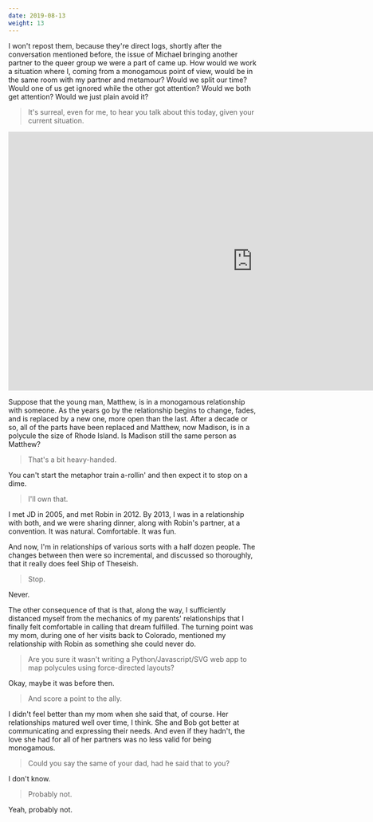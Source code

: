 ```yaml
---
date: 2019-08-13
weight: 13
---
```


I won't repost them, because they're direct logs, shortly after the conversation mentioned before, the issue of Michael bringing another partner to the queer group we were a part of came up. How would we work a situation where I, coming from a monogamous point of view, would be in the same room with my partner and metamour? Would we split our time? Would one of us get ignored while the other got attention? Would we both get attention? Would we just plain avoid it?

> It's surreal, even for me, to hear you talk about this today, given your current situation.

<iframe src="https://polycul.es/embed/36a668e676628088cf66e3d2a3985e010e28679a" width="980" height="520" style="border:0;"></iframe>

Suppose that the young man, Matthew, is in a monogamous relationship with someone. As the years go by the relationship begins to change, fades, and is replaced by a new one, more open than the last. After a decade or so, all of the parts have been replaced and Matthew, now Madison, is in a polycule the size of Rhode Island. Is Madison still the same person as Matthew?

> That's a bit heavy-handed.

You can't start the metaphor train a-rollin' and then expect it to stop on a dime.

> I'll own that.

I met JD in 2005, and met Robin in 2012. By 2013, I was in a relationship with both, and we were sharing dinner, along with Robin's partner, at a convention. It was natural. Comfortable. It was fun.

And now, I'm in relationships of various sorts with a half dozen people. The changes between then were so incremental, and discussed so thoroughly, that it really does feel Ship of Theseish.

> Stop.

Never.

The other consequence of that is that, along the way, I sufficiently distanced myself from the mechanics of my parents' relationships that I finally felt comfortable in calling that dream fulfilled. The turning point was my mom, during one of her visits back to Colorado, mentioned my relationship with Robin as something she could never do.

> Are you sure it wasn't writing a Python/Javascript/SVG web app to map polycules using force-directed layouts?

Okay, maybe it was before then.

> And score a point to the ally.

I didn't feel better than my mom when she said that, of course. Her relationships matured well over time, I think. She and Bob got better at communicating and expressing their needs. And even if they hadn't, the love she had for all of her partners was no less valid for being monogamous.

> Could you say the same of your dad, had he said that to you?

I don't know.

> Probably not.

Yeah, probably not.

